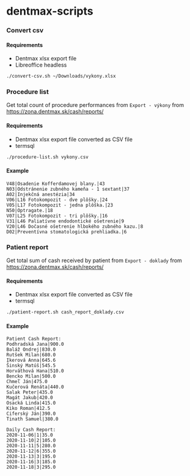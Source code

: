 # dentmax-scripts

### Convert csv

#### Requirements

- Dentmax xlsx export file
- Libreoffice headless

```sh
./convert-csv.sh ~/Downloads/vykony.xlsx
```

### Procedure list

Get total count of procedure performances from `Export - výkony` from https://zona.dentmax.sk/cash/reports/

####  Requirements

- Dentmax xlsx export file converted as CSV file
- termsql

```sh
./procedure-list.sh vykony.csv
```

#### Example

```
V48|Osadenie Kofferdamovej blany.|43
N03|Odstránenie zubného kameňa - 1 sextant|37
A02|Injekčná anestézia|34
V06|L16 Fotokompozit - dve plôšky.|24
V05|L17 Fotokompozit - jedna plôška.|23
N50|Optragate.|18
V07|L25 Fotokompozit - tri plôšky.|16
V31|L46 Paliatívne endodontické ošetrenie|9
V20|L46 Dočasné ošetrenie hlbokého zubného kazu.|8
D02|Preventívna stomatologická prehliadka.|6
```

### Patient report

Get total sum of cash received by patient from `Export - doklady` from https://zona.dentmax.sk/cash/reports/

####  Requirements

- Dentmax xlsx export file converted as CSV file
- termsql

```sh
./patient-report.sh cash_report_doklady.csv
```

#### Example

```
Patient Cash Report:
Podhradská Jana|900.0
Baláž Ondrej|830.0
Rutšek Milan|680.0
Ikerová Anna|645.6
Šinský Matúš|545.5
Horváthová Hana|510.0
Bencko Milan|500.0
Chmeľ Ján|475.0
Kučerová Renáta|440.0
Salak Peter|435.0
Magát Jakub|420.0
Osacká Linda|415.0
Kiko Roman|412.5
Ciferský Ján|390.0
Tinath Samuel|380.0

Daily Cash Report:
2020-11-06|1|35.0
2020-11-10|2|105.0
2020-11-11|5|280.0
2020-11-12|6|355.0
2020-11-13|3|195.0
2020-11-16|3|185.0
2020-11-18|3|295.0
```
